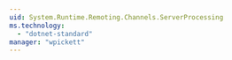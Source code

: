 ```yaml
---
uid: System.Runtime.Remoting.Channels.ServerProcessing
ms.technology: 
  - "dotnet-standard"
manager: "wpickett"
---
```

